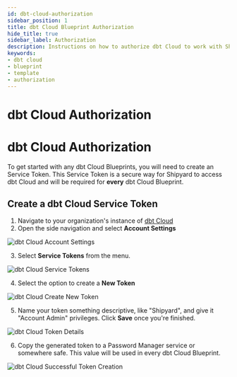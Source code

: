 ```yaml
---
id: dbt-cloud-authorization
sidebar_position: 1
title: dbt Cloud Blueprint Authorization
hide_title: true
sidebar_label: Authorization
description: Instructions on how to authorize dbt Cloud to work with Shipyard's low-code dbt Cloud templates.
keywords:
- dbt cloud
- blueprint
- template
- authorization
---
```


# dbt Cloud Authorization
# dbt Cloud Authorization

To get started with any dbt Cloud Blueprints, you will need to create an Service Token. This Service Token is a secure way for Shipyard to access dbt Cloud and will be required for **every** dbt Cloud Blueprint.

## Create a dbt Cloud Service Token
1. Navigate to your organization's instance of [dbt Cloud](https://cloud.getdbt.com)
2. Open the side navigation and select **Account Settings**

![dbt Cloud Account Settings](https://cdn.sanity.io/images/2xyydva6/production/e00dcb56fef3936ebfd79ba39812d8ae7a33e15c-309x369.png?w=450)

3. Select **Service Tokens** from the menu.

![dbt Cloud Service Tokens](https://cdn.sanity.io/images/2xyydva6/production/2e1c91b6c1d42204d5f8fc204f7154717f9d3914-178x317.png?w=450)

4. Select the option to create a **New Token**

![dbt Cloud Create New Token](https://cdn.sanity.io/images/2xyydva6/production/9f993e1318d3af8966b60525a6914ea6c40f12e5-1371x219.png?w=450)

5. Name your token something descriptive, like "Shipyard", and give it "Account Admin" privileges. Click **Save** once you're finished.

![dbt Cloud Token Details](https://cdn.sanity.io/images/2xyydva6/production/07cbbaa5d5a349d2c2d0581a80847afe42c1d6bd-1379x280.png?w=450)

6. Copy the generated token to a Password Manager service or somewhere safe. This value will be used in every dbt Cloud Blueprint.

![dbt Cloud Successful Token Creation](https://cdn.sanity.io/images/2xyydva6/production/cd00e8f0992b84129754fbd468c1364f1fea14fd-613x138.png?w=450)
